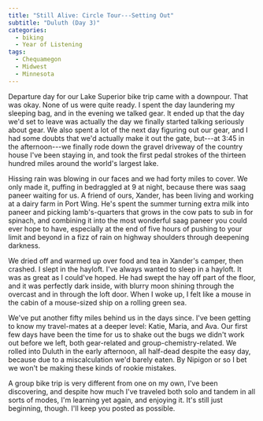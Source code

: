 ```yaml
---
title: "Still Alive: Circle Tour---Setting Out"
subtitle: "Duluth (Day 3)"
categories:
  - biking
  - Year of Listening
tags:
  - Chequamegon
  - Midwest
  - Minnesota
---
```


Departure day for our Lake Superior bike trip came with a downpour. That was okay. None of us were quite ready. I spent the day laundering my sleeping bag, and in the evening we talked gear. It ended up that the day we'd set to leave was actually the day we finally started talking seriously about gear. We also spent a lot of the next day figuring out our gear, and I had some doubts that we'd actually make it out the gate, but---at 3:45 in the afternoon---we finally rode down the gravel driveway of the country house I've been staying in, and took the first pedal strokes of the thirteen hundred miles around the world's largest lake.

Hissing rain was blowing in our faces and we had forty miles to cover. We only made it, puffing in bedraggled at 9 at night, because there was saag paneer waiting for us. A friend of ours, Xander, has been living and working at a dairy farm in Port Wing. He's spent the summer turning extra milk into paneer and picking lamb's-quarters that grows in the cow pats to sub in for spinach, and combining it into the most wonderful saag paneer you could ever hope to have, especially at the end of five hours of pushing to your limit and beyond in a fizz of rain on highway shoulders through deepening darkness.

We dried off and warmed up over food and tea in Xander's camper, then crashed. I slept in the hayloft. I've always wanted to sleep in a hayloft. It was as great as I could've hoped. He had swept the hay off part of the floor, and it was perfectly dark inside, with blurry moon shining through the overcast and in through the loft door. When I woke up, I felt like a mouse in the cabin of a mouse-sized ship on a rolling green sea.

We've put another fifty miles behind us in the days since. I've been getting to know my travel-mates at a deeper level: Katie, Maria, and Ava. Our first few days have been the time for us to shake out the bugs we didn't work out before we left, both gear-related and group-chemistry-related. We rolled into Duluth in the early afternoon, all half-dead despite the easy day, because due to a miscalculation we'd barely eaten. By Nipigon or so I bet we won't be making these kinds of rookie mistakes.

A group bike trip is very different from one on my own, I've been discovering, and despite how much I've traveled both solo and tandem in all sorts of modes, I'm learning yet again, and enjoying it. It's still just beginning, though. I'll keep you posted as possible.
